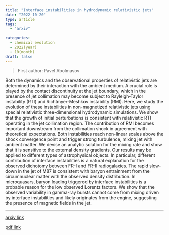 ```yaml
---
title: "Interface instabilities in hydrodynamic relativistic jets"
date: "2022-10-20"
type: article
tags:
  - "arxiv"
  
categories:
  - chemical evolution
  - 2022(year)
  - 10(month)
draft: false
---
```

> First author: Pavel Abolmasov

 Both the dynamics and the observational properties of relativistic jets are
determined by their interaction with the ambient medium. A crucial role is
played by the contact discontinuity at the jet boundary, which in the presence
of jet collimation may become subject to Rayleigh-Taylor instability (RTI) and
Richtmyer-Meshkov instability (RMI). Here, we study the evolution of these
instabilities in non-magnetized relativistic jets using special relativistic
three-dimensional hydrodynamic simulations. We show that the growth of initial
perturbations is consistent with relativistic RTI operating in the jet
collimation region. The contribution of RMI becomes important downstream from
the collimation shock in agreement with theoretical expectations. Both
instabilities reach non-linear scales above the shock convergence point and
trigger strong turbulence, mixing jet with ambient matter. We devise an
analytic solution for the mixing rate and show that it is sensitive to the
external density gradients. Our results may be applied to different types of
astrophysical objects. In particular, different contribution of interface
instabilities is a natural explanation for the observed dichotomy between FR-I
and FR-II radiogalaxies. The rapid slow-down in the jet of M87 is consistent
with baryon entrainment from the circumnuclear matter with the observed density
distribution. In microquasars, baryon loading triggered by interface
instabilities is a probable reason for the low observed Lorentz factors. We
show that the observed variability in gamma-ray bursts cannot come from mixing
driven by interface instabilities and likely originates from the engine,
suggesting the presence of magnetic fields in the jet.

---
[arxiv link](http://arxiv.org/abs/2210.11178v1)

[pdf link](http://arxiv.org/pdf/2210.11178v1)